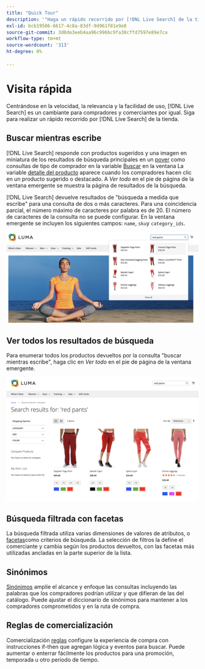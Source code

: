 ```yaml
---
title: "Quick Tour"
description: '"Haga un rápido recorrido por [!DNL Live Search] de la tienda".'
exl-id: bcb19506-6617-4c8a-83df-9d961f81e9e8
source-git-commit: 3d0de3eeb4aa96c996bc9fa38cffd7597e89e7ca
workflow-type: tm+mt
source-wordcount: '313'
ht-degree: 0%

---
```


# Visita rápida

Centrándose en la velocidad, la relevancia y la facilidad de uso, [!DNL Live Search] es un cambiante para compradores y comerciantes por igual. Siga para realizar un rápido recorrido por [!DNL Live Search] de la tienda.

## Buscar mientras escribe

[!DNL Live Search] responde con productos sugeridos y una imagen en miniatura de los resultados de búsqueda principales en un [pover](storefront-popover.md) como consultas de tipo de comprador en la variable [Buscar](https://experienceleague.adobe.com/docs/commerce-admin/catalog/catalog/search/search.html#quick-search) en la ventana La variable [detalle del producto](https://experienceleague.adobe.com/docs/commerce-admin/start/storefront/storefront.html#product-page) aparece cuando los compradores hacen clic en un producto sugerido o destacado. A _Ver todo_ en el pie de página de la ventana emergente se muestra la página de resultados de la búsqueda.

[!DNL Live Search] devuelve resultados de &quot;búsqueda a medida que escribe&quot; para una consulta de dos o más caracteres. Para una coincidencia parcial, el número máximo de caracteres por palabra es de 20. El número de caracteres de la consulta no se puede configurar. En la ventana emergente se incluyen los siguientes campos: `name`, `sku`y `category_ids`.

![Tienda de ejemplo: busque mientras escribe](assets/storefront-search-as-you-type.png)

## Ver todos los resultados de búsqueda

Para enumerar todos los productos devueltos por la consulta &quot;buscar mientras escribe&quot;, haga clic en _Ver todo_ en el pie de página de la ventana emergente.

![Ejemplo de tienda: facetas de precio](assets/storefront-view-all-search-results.png)

## Búsqueda filtrada con facetas

La búsqueda filtrada utiliza varias dimensiones de valores de atributos, o [facetas](facets.md)como criterios de búsqueda. La selección de filtros la define el comerciante y cambia según los productos devueltos, con las facetas más utilizadas ancladas en la parte superior de la lista.

## Sinónimos

[Sinónimos](synonyms.md) amplíe el alcance y enfoque las consultas incluyendo las palabras que los compradores podrían utilizar y que difieran de las del catálogo. Puede ajustar el diccionario de sinónimos para mantener a los compradores comprometidos y en la ruta de compra.

## Reglas de comercialización

Comercialización [reglas](rules.md) configure la experiencia de compra con instrucciones if-then que agregan lógica y eventos para buscar. Puede aumentar o enterrar fácilmente los productos para una promoción, temporada u otro período de tiempo.
